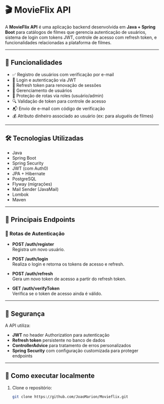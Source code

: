 # 🎬 MovieFlix API

A **MovieFlix API** é uma aplicação backend desenvolvida em **Java + Spring Boot** para catálogos de filmes que gerencia autenticação de usuários, sistema de login com tokens JWT, controle de acesso com refresh token, e funcionalidades relacionadas a plataforma de filmes.

---

## 🚀 Funcionalidades

- ✅ Registro de usuários com verificação por e-mail
- 🔐 Login e autenticação via JWT
- 🔁 Refresh token para renovação de sessões
- 👤 Gerenciamento de usuários
- 🎫 Proteção de rotas via roles (usuário/admin)
- 🔍 Validação de token para controle de acesso
- 📬 Envio de e-mail com código de verificação
- 💰 Atributo dinheiro associado ao usuário (ex: para aluguéis de filmes)

---

## 🛠️ Tecnologias Utilizadas

- Java
- Spring Boot
- Spring Security
- JWT (com Auth0)
- JPA + Hibernate
- PostgreSQL
- Flyway (migrações)
- Mail Sender (JavaMail)
- Lombok
- Maven

---

## 📌 Principais Endpoints


### 🔐 Rotas de Autenticação

- **POST /auth/register**  
  Registra um novo usuário.

- **POST /auth/login**  
  Realiza o login e retorna os tokens de acesso e refresh.

- **POST /auth/refresh**  
  Gera um novo token de acesso a partir do refresh token.

- **GET /auth/verifyToken**  
  Verifica se o token de acesso ainda é válido.


---

## 🔐 Segurança

A API utiliza:

- **JWT** no header Authorization para autenticação
- **Refresh token** persistente no banco de dados
- **ControllerAdvice** para tratamento de erros personalizados
- **Spring Security** com configuração customizada para proteger endpoints

---

## 🧪 Como executar localmente

1. Clone o repositório:
   ```bash
   git clone https://github.com/JoaoMarion/Movieflix.git

